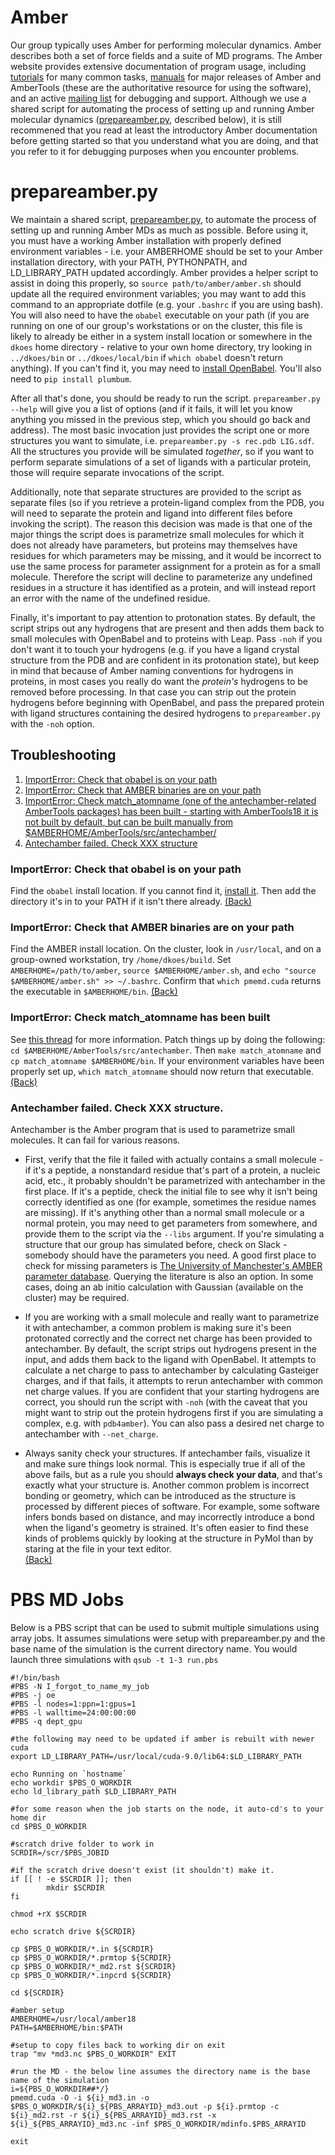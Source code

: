 # Amber
Our group typically uses Amber for performing molecular dynamics. Amber
describes both a set of force fields and a suite of MD programs. The Amber
website provides extensive documentation of program usage, including
[tutorials](http://ambermd.org/tutorials/Introductory.php) for many common
tasks, [manuals](http://ambermd.org/Manuals.php) for major releases of Amber
and AmberTools (these are the authoritative resource for using the software),
and an active [mailing list](http://archive.ambermd.org/) for debugging and
support. Although we use a shared script for automating the process of setting
up and running Amber molecular dynamics ([prepareamber.py](#prepareamber),
described below), it is still recommened that you read at least the
introductory Amber documentation before getting started so that you understand
what you are doing, and that you refer to it for debugging purposes when you
encounter problems. 

# prepareamber.py<a name="prepareamber"></a>
We maintain a shared script,
[prepareamber.py](https://github.com/dkoes/md-scripts/blob/master/prepareamber.py),
to automate the process of setting up and running Amber MDs as much as
possible. Before using it, you must have a working Amber installation with
properly defined environment variables - i.e. your AMBERHOME should be set to
your Amber installation directory, with your PATH, PYTHONPATH, and
LD\_LIBRARY\_PATH updated accordingly. Amber provides a helper script to assist
in doing this properly, so `source path/to/amber/amber.sh` should update all
the required environment variables; you may want to add this command to an
appropriate dotfile (e.g. your `.bashrc` if you are using bash).  You will also
need to have the `obabel` executable on your path (if you are running on one of
our group's workstations or on the cluster, this file is likely to already be
either in a system install location or somewhere in the `dkoes` home directory
\- relative to your own home directory, try looking in `../dkoes/bin` or
`../dkoes/local/bin` if `which obabel` doesn't return anything). If you can't
find it, you may need to [install
OpenBabel](https://openbabel.org/docs/dev/Installation/install.html). You'll
also need to `pip install plumbum`. 

After all that's done, you should be ready to run the script. `prepareamber.py
--help` will give you a list of options (and if it fails, it will let you know
anything you missed in the previous step, which you should go back and
address). The most basic invocation just provides the script one or more
structures you want to simulate, i.e. `prepareamber.py -s rec.pdb LIG.sdf`. All
the structures you provide will be simulated _together_, so if you want to
perform separate simulations of a set of ligands with a particular protein,
those will require separate invocations of the script. 

Additionally, note that separate structures are provided to the script as
separate files (so if you retrieve a protein-ligand complex from the PDB, you
will need to separate the protein and ligand into different files before
invoking the script). The reason this decision was made is that one of the
major things the script does is parametrize small molecules for which it does
not already have parameters, but proteins may themselves have residues for
which parameters may be missing, and it would be incorrect to use the same
process for parameter assignment for a protein as for a small molecule.
Therefore the script will decline to parameterize any undefined residues in a
structure it has identified as a protein, and will instead report an error with
the name of the undefined residue. 

Finally, it's important to pay attention to protonation states. By default, the
script strips out any hydrogens that are present and then adds them back to small molecules with
OpenBabel and to proteins with Leap. Pass `-noh` if you don't want it to touch
your hydrogens (e.g. if you have a ligand crystal structure from the PDB and
are confident in its protonation state), but keep in mind that because of Amber naming conventions for
hydrogens in proteins, in most cases you really do want the _protein's_
hydrogens to be removed before processing. In that case you can strip out the
protein hydrogens before beginning with OpenBabel, and pass the prepared
protein with ligand structures containing the desired hydrogens to
`prepareamber.py` with the `-noh` option. 

## Troubleshooting<a name="troubleshoot"></a>
1. [ImportError: Check that obabel is on your path](#obabel)
2. [ImportError: Check that AMBER binaries are on your path](#amber)
3. [ImportError: Check match\_atomname (one of the antechamber-related
   AmberTools packages) has been built \- starting with AmberTools18 it is not
   built by default, but can be built manually from
   $AMBERHOME/AmberTools/src/antechamber/](#matchatomname)
4. [Antechamber failed. Check XXX structure](#antechamber)

### ImportError: Check that obabel is on your path<a name="obabel"></a>
Find the `obabel` install location. If you cannot find it, [install it](https://openbabel.org/docs/dev/Installation/install.html).
Then add the directory it's in to your PATH if it isn't there already. [(Back)](#troubleshoot)

### ImportError: Check that AMBER binaries are on your path<a name="amber"></a>
Find the AMBER install location. On the cluster, look in `/usr/local`, and on a
group-owned workstation, try `/home/dkoes/build`. Set `AMBERHOME=/path/to/amber`, `source $AMBERHOME/amber.sh`, and `echo "source $AMBERHOME/amber.sh" >> ~/.bashrc`. Confirm that `which pmemd.cuda` returns the executable in `$AMBERHOME/bin`. [(Back)](#troubleshoot)

### ImportError: Check match\_atomname has been built<a name="matchatomname"></a>
See [this thread](http://archive.ambermd.org/201905/0313.html) for more information. 
Patch things up by doing the following: `cd $AMBERHOME/AmberTools/src/antechamber`. Then `make match_atomname` and `cp match_atomname $AMBERHOME/bin`. If your environment variables have been properly set up, `which match_atomname` should now return that executable. [(Back)](#troubleshoot)

### Antechamber failed. Check XXX structure.<a name="antehamber"></a>
Antechamber is the Amber program that is used to parametrize small molecules.
It can fail for various reasons. 

- First, verify that the file it failed with actually contains a small molecule -
if it's a peptide, a nonstandard residue that's part of a protein, a nucleic
acid, etc., it probably shouldn't be parametrized with antechamber in the first
place. If it's a peptide, check the initial file to see why it isn't being
correctly identified as one (for example, sometimes the residue names are
missing). If it's anything other than a normal small molecule or a normal
protein, you may need to get parameters from somewhere, and provide them to the
script via the `--libs` argument. If you're simulating a structure that our
group has simulated before, check on Slack - somebody should have the
parameters you need. A good first place to check for missing
parameters is [The University of Manchester's AMBER parameter
database](http://research.bmh.manchester.ac.uk/bryce/amber). Querying the
literature is also an option. In some cases, doing an ab initio calculation
with Gaussian (available on the cluster) may be required. 

- If you are working with a small molecule and really want to parametrize it with
  antechamber, a common problem is making sure it's been protonated correctly
  and the correct net charge has been provided to antechamber. By default, the
  script strips out hydrogens present in the input, and adds them back to the
  ligand with OpenBabel. It attempts to calculate a net charge to pass to
  antechamber by calculating Gasteiger charges, and if that fails, it attempts
  to rerun antechamber with common net charge values. If you are confident that
  your starting hydrogens are correct, you should run the script with `-noh`
  (with the caveat that you might want to strip out the protein hydrogens first
  if you are simulating a complex, e.g. with `pdb4amber`). You can also pass a
  desired net charge to antechamber with `--net_charge`. 

- Always sanity check your structures. If antechamber fails, visualize it and
  make sure things look normal. This is especially true if all of the above
  fails, but as a rule you should __always check your data__, and that's
  exactly what your structure is. Another common problem is incorrect bonding
  or geometry, which can be introduced as the structure is processed by
  different pieces of software. For example, some software infers bonds based
  on distance, and may incorrectly introduce a bond when the ligand's geometry
  is strained. It's often easier to find these kinds of problems quickly by
  looking at the structure in PyMol than by staring at the file in your text
  editor.  
[(Back)](#troubleshoot)

# PBS MD Jobs
Below is a PBS script that can be used to submit multiple simulations using array jobs.  It assumes simulations were setup with prepareamber.py and the base name of the simulation is the current directory name.  You would launch three simulations with `qsub -t 1-3 run.pbs`

```
#!/bin/bash
#PBS -N I_forgot_to_name_my_job 
#PBS -j oe
#PBS -l nodes=1:ppn=1:gpus=1
#PBS -l walltime=24:00:00:00
#PBS -q dept_gpu

#the following may need to be updated if amber is rebuilt with newer cuda
export LD_LIBRARY_PATH=/usr/local/cuda-9.0/lib64:$LD_LIBRARY_PATH

echo Running on `hostname`
echo workdir $PBS_O_WORKDIR
echo ld_library_path $LD_LIBRARY_PATH

#for some reason when the job starts on the node, it auto-cd's to your home dir
cd $PBS_O_WORKDIR

#scratch drive folder to work in
SCRDIR=/scr/$PBS_JOBID

#if the scratch drive doesn't exist (it shouldn't) make it.
if [[ ! -e $SCRDIR ]]; then
        mkdir $SCRDIR
fi

chmod +rX $SCRDIR

echo scratch drive ${SCRDIR}

cp $PBS_O_WORKDIR/*.in ${SCRDIR}
cp $PBS_O_WORKDIR/*.prmtop ${SCRDIR}
cp $PBS_O_WORKDIR/*_md2.rst ${SCRDIR}
cp $PBS_O_WORKDIR/*.inpcrd ${SCRDIR}

cd ${SCRDIR}

#amber setup
AMBERHOME=/usr/local/amber18
PATH=$AMBERHOME/bin:$PATH

#setup to copy files back to working dir on exit
trap "mv *md3.nc $PBS_O_WORKDIR" EXIT

#run the MD - the below line assumes the directory name is the base name of the simulation
i=${PBS_O_WORKDIR##*/}
pmemd.cuda -O -i ${i}_md3.in -o $PBS_O_WORKDIR/${i}_${PBS_ARRAYID}_md3.out -p ${i}.prmtop -c ${i}_md2.rst -r ${i}_${PBS_ARRAYID}_md3.rst -x ${i}_${PBS_ARRAYID}_md3.nc -inf $PBS_O_WORKDIR/mdinfo.$PBS_ARRAYID  

exit
```
